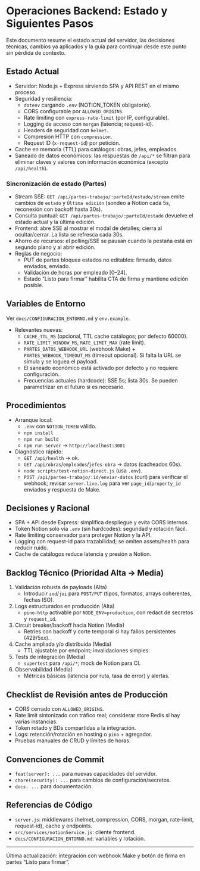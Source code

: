 # Operaciones Backend: Estado y Siguientes Pasos

Este documento resume el estado actual del servidor, las decisiones técnicas, cambios ya aplicados y la guía para continuar desde este punto sin pérdida de contexto.

## Estado Actual
- Servidor: Node.js + Express sirviendo SPA y API REST en el mismo proceso.
- Seguridad y resiliencia:
  - `dotenv` cargando `.env` (NOTION_TOKEN obligatorio).
  - CORS configurable por `ALLOWED_ORIGINS`.
  - Rate limiting con `express-rate-limit` (por IP, configurable).
  - Logging de acceso con `morgan` (latencia; request-id).
  - Headers de seguridad con `helmet`.
  - Compresión HTTP con `compression`.
  - Request ID (`x-request-id`) por petición.
- Cache en memoria (TTL) para catálogos: obras, jefes, empleados.
- Saneado de datos económicos: las respuestas de `/api/*` se filtran para eliminar claves y valores con información económica (excepto `/api/health`).

### Sincronización de estado (Partes)
- Stream SSE: `GET /api/partes-trabajo/:parteId/estado/stream` emite cambios de `estado` y `Última edición` (sondeo a Notion cada 5s, reconexión con backoff hasta 30s).
- Consulta puntual: `GET /api/partes-trabajo/:parteId/estado` devuelve el estado actual y la última edición.
- Frontend: abre SSE al mostrar el modal de detalles; cierra al ocultar/cerrar. La lista se refresca cada 30s.
- Ahorro de recursos: el polling/SSE se pausan cuando la pestaña está en segundo plano y al abrir edición.
- Reglas de negocio:
  - PUT de partes bloquea estados no editables: firmado, datos enviados, enviado.
  - Validación de horas por empleado [0–24].
  - Estado “Listo para firmar” habilita CTA de firma y mantiene edición posible.

## Variables de Entorno
Ver `docs/CONFIGURACION_ENTORNO.md` y `env.example`.
- Relevantes nuevas:
  - `CACHE_TTL_MS` (opcional, TTL cache catálogos; por defecto 60000).
  - `RATE_LIMIT_WINDOW_MS`, `RATE_LIMIT_MAX` (rate limit).
  - `PARTES_DATOS_WEBHOOK_URL` (webhook Make) + `PARTES_WEBHOOK_TIMEOUT_MS` (timeout opcional). Si falta la URL se simula y se loguea el payload.
  - El saneado económico está activado por defecto y no requiere configuración.
  - Frecuencias actuales (hardcode): SSE 5s; lista 30s. Se pueden parametrizar en el futuro si es necesario.

## Procedimientos
- Arranque local:
  - `.env` con `NOTION_TOKEN` válido.
  - `npm install`
  - `npm run build`
  - `npm run server` → `http://localhost:3001`
- Diagnóstico rápido:
  - `GET /api/health` → ok.
  - `GET /api/obras`/`empleados`/`jefes-obra` → datos (cacheados 60s).
  - `node scripts/test-notion-direct.js` (usa `.env`).
  - `POST /api/partes-trabajo/:id/enviar-datos` (curl) para verificar el webhook; revisar `server.live.log` para ver `page_id`/`property_id` enviados y respuesta de Make.

## Decisiones y Racional
- SPA + API desde Express: simplifica despliegue y evita CORS internos.
- Token Notion solo vía `.env` (sin hardcodes): seguridad y rotación fácil.
- Rate limiting conservador para proteger Notion y la API.
- Logging con request-id para trazabilidad; se omiten assets/health para reducir ruido.
- Cache de catálogos reduce latencia y presión a Notion.

## Backlog Técnico (Prioridad Alta → Media)
1) Validación robusta de payloads (Alta)
   - Introducir `zod`/`joi` para `POST/PUT` (tipos, formatos, arrays coherentes, fechas ISO).
2) Logs estructurados en producción (Alta)
   - `pino-http` activable por `NODE_ENV=production`, con redact de secretos y `request_id`.
3) Circuit breaker/backoff hacia Notion (Media)
   - Retries con backoff y corte temporal si hay fallos persistentes (429/5xx).
4) Cache ampliada y/o distribuida (Media)
   - TTL ajustable por endpoint; invalidaciones simples.
5) Tests de integración (Media)
   - `supertest` para `/api/*`; mock de Notion para CI.
6) Observabilidad (Media)
   - Métricas básicas (latencia por ruta, tasa de error) y alertas.

## Checklist de Revisión antes de Producción
- CORS cerrado con `ALLOWED_ORIGINS`.
- Rate limit sintonizado con tráfico real; considerar store Redis si hay varias instancias.
- Token rotado y BDs compartidas a la integración.
- Logs: retención/rotación en hosting o `pino` + agregador.
- Pruebas manuales de CRUD y límites de horas.

## Convenciones de Commit
- `feat(server): ...` para nuevas capacidades del servidor.
- `chore(security): ...` para cambios de configuración/secretos.
- `docs: ...` para documentación.

## Referencias de Código
- `server.js`: middlewares (helmet, compression, CORS, morgan, rate-limit, request-id), cache y endpoints.
- `src/services/notionService.js`: cliente frontend.
- `docs/CONFIGURACION_ENTORNO.md`: variables y rotación.

---
Última actualización: integración con webhook Make y botón de firma en partes “Listo para firmar”.
